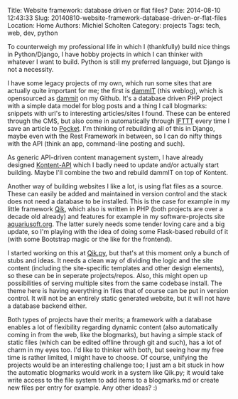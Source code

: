 Title: Website framework: database driven or flat files?
Date: 2014-08-10 12:43:33
Slug: 20140810-website-framework-database-driven-or-flat-files
Location: Home
Authors: Michiel Scholten
Category: projects
Tags: tech, web, dev, python

To counterweigh my professional life in which I (thankfully) build nice things in Python/Django, I have hobby projects in which I can thinker with whatever I want to build. Python is still my preferred language, but Django is not a necessity.

I have some legacy projects of my own, which run some sites that are actually quite important for me; the first is [dammIT](http://dammit.nl) (this weblog), which is opensourced as [dammit](https://github.com/aquatix/dammit) on my Github. It's a database driven PHP project with a simple data model for blog posts and a thing I call blogmarks: snippets with url's to interesting articles/sites I found. These can be entered through the CMS, but also come in automatically through [IFTTT](https://ifttt.com/) every time I save an article to [Pocket](http://getpocket.com/). I'm thinking of rebuilding all of this in Django, maybe even with the Rest Framework in between, so I can do nifty things with the API (think an app, command-line posting and such).

As generic API-driven content management system, I have already designed [Kontent-API](https://github.com/aquatix/kontent-api) which I badly need to update and/or actually start building. Maybe I'll combine the two and rebuild dammIT on top of Kontent.

Another way of building websites I like a lot, is using flat files as a source. These can easily be added and maintained in version control and the stack does not need a database to be installed. This is the case for example in my little framework [Qik](https://github.com/aquatix/qik), which also is written in PHP (both projects are over a decade old already) and features for example in my software-projects site [aquariusoft.org](http://aquariusoft.org). The latter surely needs some tender loving care and a big update, so I'm playing with the idea of doing some Flask-based rebuild of it (with some Bootstrap magic or the like for the frontend).

I started working on this at [Qik.py](https://github.com/aquatix/qik.py), but that's at this moment only a bunch of stubs and ideas. It needs a clean way of dividing the logic and the site content (including the site-specific templates and other design elements), so these can be in seperate projects/repos. Also, this might open up possibilities of serving multiple sites from the same codebase install. The theme here is having everything in files that of course can be put in version control. It will not be an entirely static generated website, but it will not have a database backend either.

Both types of projects have their merits; a framework with a database enables a lot of flexibility regarding dynamic content (also automatically coming in from the web, like the blogmarks), but having a simple stack of static files (which can be edited offline through git and such), has a lot of charm in my eyes too. I'd like to thinker with both, but seeing how my free time is rather limited, I might have to choose. Of course, unifying the projects would be an interesting challenge too; I just am a bit stuck in how the automatic blogmarks would work in a system like Qik.py; it would take write access to the file system to add items to a blogmarks.md or create new files per entry for example. Any other ideas? :)
